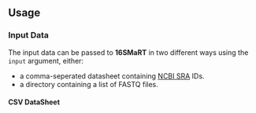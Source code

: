 ## Usage

### Input Data

The input data can be passed to **16SMaRT** in two different ways using the `input` argument, either:

* a comma-seperated datasheet containing [NCBI SRA](https://www.ncbi.nlm.nih.gov/sra) IDs.
* a directory containing a list of FASTQ files.

#### CSV DataSheet

